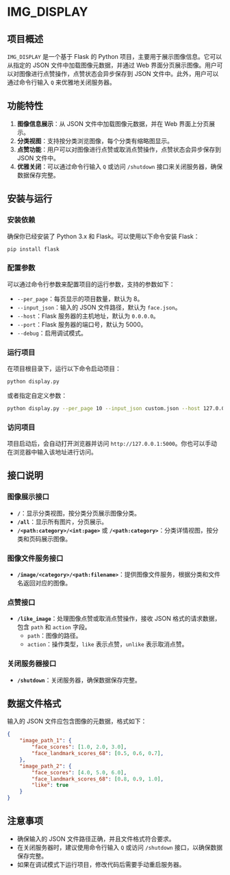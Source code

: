 # IMG_DISPLAY

## 项目概述
`IMG_DISPLAY` 是一个基于 Flask 的 Python 项目，主要用于展示图像信息。它可以从指定的 JSON 文件中加载图像元数据，并通过 Web 界面分页展示图像。用户可以对图像进行点赞操作，点赞状态会异步保存到 JSON 文件中。此外，用户可以通过命令行输入 `Q` 来优雅地关闭服务器。

## 功能特性
1. **图像信息展示**：从 JSON 文件中加载图像元数据，并在 Web 界面上分页展示。
2. **分类视图**：支持按分类浏览图像，每个分类有缩略图显示。
3. **点赞功能**：用户可以对图像进行点赞或取消点赞操作，点赞状态会异步保存到 JSON 文件中。
4. **优雅关闭**：可以通过命令行输入 `Q` 或访问 `/shutdown` 接口来关闭服务器，确保数据保存完整。

## 安装与运行

### 安装依赖
确保你已经安装了 Python 3.x 和 Flask。可以使用以下命令安装 Flask：
```bash
pip install flask
```

### 配置参数
可以通过命令行参数来配置项目的运行参数，支持的参数如下：
- `--per_page`：每页显示的项目数量，默认为 8。
- `--input_json`：输入的 JSON 文件路径，默认为 `face.json`。
- `--host`：Flask 服务器的主机地址，默认为 `0.0.0.0`。
- `--port`：Flask 服务器的端口号，默认为 5000。
- `--debug`：启用调试模式。

### 运行项目
在项目根目录下，运行以下命令启动项目：
```bash
python display.py
```
或者指定自定义参数：
```bash
python display.py --per_page 10 --input_json custom.json --host 127.0.0.1 --port 8080 --debug
```

### 访问项目
项目启动后，会自动打开浏览器并访问 `http://127.0.0.1:5000`。你也可以手动在浏览器中输入该地址进行访问。

## 接口说明
### 图像展示接口
- **`/`**：显示分类视图，按分类分页展示图像分类。
- **`/all`**：显示所有图片，分页展示。
- **`/<path:category>/<int:page>`** 或 **`/<path:category>`**：分类详情视图，按分类和页码展示图像。

### 图像文件服务接口
- **`/image/<category>/<path:filename>`**：提供图像文件服务，根据分类和文件名返回对应的图像。

### 点赞接口
- **`/like_image`**：处理图像点赞或取消点赞操作，接收 JSON 格式的请求数据，包含 `path` 和 `action` 字段。
    - `path`：图像的路径。
    - `action`：操作类型，`like` 表示点赞，`unlike` 表示取消点赞。

### 关闭服务器接口
- **`/shutdown`**：关闭服务器，确保数据保存完整。

## 数据文件格式
输入的 JSON 文件应包含图像的元数据，格式如下：
```json
{
    "image_path_1": {
        "face_scores": [1.0, 2.0, 3.0],
        "face_landmark_scores_68": [0.5, 0.6, 0.7],
    },
    "image_path_2": {
        "face_scores": [4.0, 5.0, 6.0],
        "face_landmark_scores_68": [0.8, 0.9, 1.0],
        "like": true
    }
}
```

## 注意事项
- 确保输入的 JSON 文件路径正确，并且文件格式符合要求。
- 在关闭服务器时，建议使用命令行输入 `Q` 或访问 `/shutdown` 接口，以确保数据保存完整。
- 如果在调试模式下运行项目，修改代码后需要手动重启服务器。